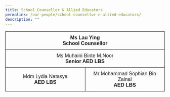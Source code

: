 ```yaml
---
title: School Counsellor & Allied Educators
permalink: /our-people/school-counsellor-n-allied-educators/
description: ""
---
```

<table style="border-collapse:collapse;border-spacing:0">
		<tr>
			<th style="border-color:black;border-style:solid;border-width:1px;font-family:Arial;font-size:16px;padding:10px 5px;text-align:center;vertical-align:middle" colspan="2">Ms Lau Ying<br><b>School Counsellor</b></th>
		</tr>
		<tr><td style="border-color:black;border-style:solid;border-width:1px;font-family:Arial;font-size:16px;padding:10px 5px;text-align:center;vertical-align:middle" colspan="2">Ms Muhaini Binte M.Noor<br><b>Senior AED LBS</b></td></tr>
			<tr><td style="border-color:black;border-style:solid;border-width:1px;font-family:Arial;font-size:16px;padding:10px 5px;text-align:center;vertical-align:middle;width:50%">Mdm Lydia Natasya<br><b>AED LBS</b></td>
				<td style="border-color:black;border-style:solid;border-width:1px;font-family:Arial;font-size:16px;padding:10px 5px;text-align:center;vertical-align:middle">Mr Mohammad Sophian Bin Zainal<br><b>AED LBS</b></td>
			</tr>
</table>